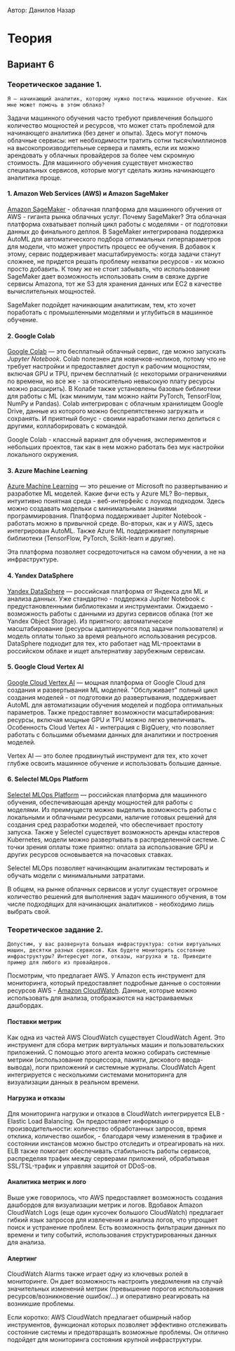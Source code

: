 Автор: Данилов Назар

# Теория

## Вариант 6

### Теоретическое задание 1. 
```
Я – начинающий аналитик, которому нужно постичь машинное обучение. Как мне может помочь в этом облако?
```

Задачи машинного обучения часто требуют привлечения большого количество мощностей и ресурсов, что может стать проблемой для начинающего аналитика (без денег и опыта). Здесь могут помочь облачные сервисы: нет необходимости тратить сотни тысяч/миллионов на высокопроизводительные сервера и память, если их можно арендовать у облачных провайдеров за более чем скромную стоимость. Для машинного обучения существует множество специальных сервисов, которые могут сделать жизнь начинающего аналитика проще.

#### 1. Amazon Web Services (AWS) и Amazon SageMaker 
[Amazon SageMaker](https://aws.amazon.com/ru/sagemaker/) - облачная платформа для машинного обучения от AWS - гиганта рынка облачных услуг. Почему SageMaker? Эта облачная платформа охватывает полный цикл работы с моделями - от подготовки данных до финального деплоя. В SageMaker интегрирована поддержка AutoML для автоматического подбора оптимальных гиперпараметров для модели, что может упростить процесс ее обучения. 
В добавок к этому, сервис поддерживает масштабируемость: когда задачи станут сложнее, не придется решать проблему нехватки ресурсов - их можно просто добавить. К тому же не стоит забывать, что использование SageMaker дает возможность использовать сним в связке дургие сервисы Amazona, тот же S3 для хранения данных или EC2 в качестве вычислительных мощностей.

SageMaker подойдет начинающим аналитикам, тем, кто хочет поработать с промышленными моделями и углубиться в машинное обучение. 

#### 2. Google Colab  
[Google Colab](https://colab.research.google.com/) — это бесплатный облачный сервис, где можно запускать *Jupyter Notebook*. Colab полезнен для новичков-ноликов, потому что не требует настройки и предоставляет доступ к рабочим мощностям, включая GPU и TPU, причем бесплатный (с некоторыми ограничениями по времени, но все же - за относительно невысокую плату ресурсы можно расширить). В Колабе также установлены базовые библиотеки для работы с ML (как минимум, там можно найти PyTorch, TensorFlow, NumPy и Pandas).
Colab интегрирован с облачным хранилищем Google Drive, данные из которого можно беспрепятственно загружать и сохранять. И приятный бонус - своими наработками легко делиться с другими, коллаборировать с командой.

Google Colab - классный вариант для обучения, экспериментов и небольших проектов, так как в нем можно работать без мук настройки локального окружения.  

#### 3. Azure Machine Learning  
[Azure Machine Learning](https://azure.microsoft.com/ru-ru/products/machine-learning) — это решение от Microsoft по развертыванию и разработке ML моделей. Какие фичи есть у Azure ML? Во-первых, интуитивно понятная среда - веб-интерфейс с лоукод подходом. Здесь можно создавать модельки с минимальными знаниями программирования. Платформа поддерживает Jupiter Notebook - работать можно в привычной среде. Во-вторых, как и у AWS, здесь интегрирован AutoML.
Также Azure ML поддерживает популярные библиотеки (TensorFlow, PyTorch, Scikit-learn и другие).

Эта платформа позволяет сосредоточиться на самом обучении, а не на инфраструктуре.

#### 4. Yandex DataSphere  
[Yandex DataSphere](https://yandex.cloud/ru/services/datasphere) — российская платформа от Яндекса для ML и анализа данных. Уже стандартно - поддержка Jupiter Notebook с предустановленными библиотеками и инструментами. Ожидаемо - возможность работы с данными из другиз сервисов облака (тот же Yandex Object Storage). Из приятного: автоматическое масштабирование (ресурсы адаптируются под задачи пользователя) и модель оплаты только за время реального использования ресурсов.
  
DataSphere подходит для тех, кто работает над ML-проектами в российском облаке и ищет альтернативу зарубежным сервисам.

#### 5. Google Cloud Vertex AI  
[Google Cloud Vertex AI](https://cloud.google.com/vertex-ai) — мощная  платформа от Google Cloud для создания и развертывания ML моделей. "Обслуживает" полный цикл создания моделей - от подготовки до развертывания, поддерживает AutoML для автоматизации обучения моделей и подбора оптимальных параметров. Также предоставляет возможности масштабирования: ресурсы, включая мощные GPU и TPU можно легко увеличивать.
Особенность Cloud Vertex AI -  интеграция с BigQuery, что позволяет работать с большими объемами данных для аналитики и построения моделей.  

Vertex AI — это более продвинутый инструмент для тех, кто хочет глубже освоить машинное обучение и использовать большие данные.

#### 6. Selectel MLOps Platform  
[Selectel MLOps Platform](https://selectel.ru/services/cloud/mlops/) — российская платформа для машинного обучения, обеспечивающая аренду мощностей для работы с моделями. Из преимуществ можно выделить возможность работы с локальными и облачными ресурсами, наличие готовых решений для создания сред разработки моделей, что обеспечивает простоту запуска. Также у Selectel существует возможность аренды кластеров Kubernetes, модели можно развертывать в распределенной системе. С точки зрения оплаты тоже приятно: оплата за использование GPU и других ресурсов основывается на почасовых ставках.

Selectel MLOps позволяет начинающим аналитикам тестировать и обучать модели с минимальными затратами.

В общем, на рынке облачных сервисов и услуг существует огромное количество решений для выполнения задач машинного обучения, в том числе подходящих для начинающих аналитиков - необходимо лишь выбрать свой.


### Теоретическое задание 2. 
```
Допустим, у вас развернута большая инфраструктура: сотни виртуальных машин, десятки разных сервисов. Как будете мониторить состояние инфраструктуры? Интересуют логи, отказы, нагрузка и тд. Приведите пример для любого из провайдеров.
```

Посмотрим, что предлагает AWS. У Amazon есть инструмент для мониторинга, который предоставляет подробные данные о состоянии ресурсов AWS - [Amazon CloudWatch](https://aws.amazon.com/de/cloudwatch/). Данные, которые можно использовать для анализа, отображаются на настраиваемых дашбордах.

#### Поставки метрик
Как одна из частей AWS CloudWatch существует CloudWatch Agent. Это инструмент для сбора метрик виртуальных машин и пользовательских приложений. С помощью этого агента можно собирать системные метрики (использование процессора, памяти, дискового ввода-вывода), логи приложений и системные журналы. CloudWatch Agent интегрируется с несколькими системами мониторинга для визуализации данных в реальном времени.

#### Нагрузка и отказы
Для мониторинга нагрузки и отказов в CloudWatch интегрируется ELB - Elastic Load Balancing. Он предоставляет информацю о производительности: количество обработанных запросов, время отклика, количество ошибок, - благодаря чему изменения в трафике и состоянии инстансов можно быстро отследить и отреагировать на них. ELB также помогает обеспечивать стабильность работы сервисов, распределяя трафик между серверами приложений, обрабатывая SSL/TSL-трафик и управляя защитой от DDoS-ов.

#### Аналитика метрик и лого
Выше уже говорилось, что AWS предоставляет возможность создания дашбордов для визуализации метрик и логов. Вдобавок Amazon CloudWatch Logs (еще один кусочек большого CloudWatch) предлагает гибкий язык запросов для извлечения и анализа логов, что упрощает поиск и устранение проблем. Есть возможность фильтрации данных по времени и типу событий, использования структурированных данных для анализа.

#### Алертинг
CloudWatch Alarms также играет одну из ключевых ролей в мониторинге. Он дает возможность настроить уведомления на случай значительных изменений метрик (превышение порогов использования ресурсов/возникновение ошибок/...) и оперативно реагировать на возникшие проблемы.

Если коротко: AWS CloudWatch предлагает обширный набор инструментов, функционал которых позволяет эффективно отслеживать состояние системы и предотвращать возможные проблемы. Он отлично подойдет для мониторинга состояния крупной инфраструктуры.
